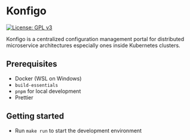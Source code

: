 # Konfigo

[![License: GPL v3](https://img.shields.io/badge/License-GPLv3-blue.svg)](https://www.gnu.org/licenses/gpl-3.0)

Konfigo is a centralized configuration management portal for distributed microservice architectures especially ones inside Kubernetes clusters.

## Prerequisites

- Docker (WSL on Windows)
- `build-essentials`
- `pnpm` for local development
- Prettier

## Getting started

- Run `make run` to start the development environment
